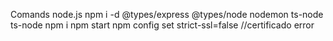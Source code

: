 Comands node.js
npm i -d @types/express @types/node nodemon ts-node ts-node
npm i
npm start
npm config set strict-ssl=false  //certificado error

